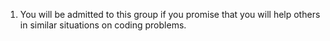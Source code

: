 1. You will be admitted to this group if you promise that you will help others in similar situations on coding problems.
